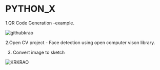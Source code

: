# PYTHON_X

1.QR Code Generation -example. 



![githubkrao](https://user-images.githubusercontent.com/85458059/125947132-5d256f1d-9cee-4619-9091-b903bc12e47a.jpg)

2.Open CV project - Face detection using open computer vison library.

3. Convert image to sketch

![KRKRAO](https://user-images.githubusercontent.com/85458059/126045312-f452336a-19de-46d9-8946-caafdb088a7e.jpg)

